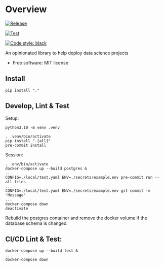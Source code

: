 # Overview

[![Release](https://github.com/pennsignals/dsdk/workflows/release/badge.svg)](https://github.com/pennsignals/dsdk/actions?query=workflow%3Arelease)

[![Test](https://github.com/pennsignals/dsdk/workflows/test/badge.svg)](https://github.com/pennsignals/dsdk/actions?query=workflow%3Atest)

[![Code style: black](https://img.shields.io/badge/code%20style-black-000000.svg)](https://github.com/psf/black)

An opinionated library to help deploy data science projects

* Free software: MIT license

## Install

    pip install "."

## Develop, Lint & Test

Setup:

    python3.10 -m venv .venv

    . .venv/bin/activate
    pip install ".[all]"
    pre-commit install

Session:

    . .env/bin/activate
    docker-compose up --build postgres &
    ...
    CONFIG=./local/test.yaml ENV=./secrets/example.env pre-commit run --all-files
    ...
    CONFIG=./local/test.yaml ENV=./secrets/example.env git commit -m 'Message'
    ...
    docker-compose down
    deactivate

Rebuild the postgres container and remove the docker volume if the database schema is changed.

## CI/CD Lint & Test:

    docker-compose up --build test &
    ...
    docker-compose down

